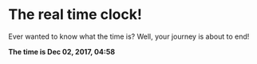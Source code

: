# The real time clock!

Ever wanted to know what the time is? Well, your journey is about to end!

**The time is Dec 02, 2017, 04:58**